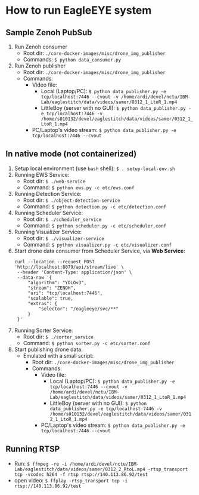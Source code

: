 # How to run EagleEYE system

## Sample Zenoh PubSub
1. Run Zenoh consumer
    - Root dir: `./core-docker-images/misc/drone_img_publisher`
    - Commands: `$ python data_consumer.py`
2. Run Zenoh publisher
    - Root dir: `./core-docker-images/misc/drone_img_publisher`
    - Commands:
        - Video file:
            - Local (Laptop/PC):
                `$ python data_publisher.py -e tcp/localhost:7446 --cvout -v /home/ardi/devel/nctu/IBM-Lab/eaglestitch/data/videos/samer/0312_1_LtoR_1.mp4`
            - LittleBoy (server with no GUI): 
                `$ python data_publisher.py -e tcp/localhost:7446 -v /home/s010132/devel/eaglestitch/data/videos/samer/0312_1_LtoR_1.mp4`
        - PC/Laptop's video stream:
            `$ python data_publisher.py -e tcp/localhost:7446 --cvout`

## In native mode (not containerized)
1. Setup local environment (use `bash` shell):
    `$ . setup-local-env.sh`
2. Running EWS Service:
    - Root dir: `$ ./web-service`
    - Command: `$ python ews.py -c etc/ews.conf`
3. Running Detection Service:
    - Root dir: `$ ./object-detection-service`
    - Command: `$ python detection.py -c etc/detection.conf`
4. Running Scheduler Service:
    - Root dir: `$ ./scheduler_service`
    - Command: `$ python scheduler.py -c etc/scheduler.conf`
5. Running Visualizer Service:
    - Root dir: `$ ./visualizer-service`
    - Command: `$ python visualizer.py -c etc/visualizer.conf`
6. Start drone data consumer from Scheduler Service, via **Web Service**:
   ``` 
   curl --location --request POST 'http://localhost:8079/api/stream/live' \
    --header 'Content-Type: application/json' \
    --data-raw '{
        "algorithm": "YOLOv3",
        "stream": "ZENOH",
        "uri": "tcp/localhost:7446",
        "scalable": true,
        "extras": {
            "selector": "/eagleeye/svc/**"
        }
    }'
   ```
7. Running Sorter Service:
    - Root dir: `$ ./sorter_service`
    - Command: `$ python sorter.py -c etc/sorter.conf`
8. Start publishing drone data:
    - Emulated with a small script:
        - Root dir: `./core-docker-images/misc/drone_img_publisher`
        - Commands:
            - Video file:
                - Local (Laptop/PC):
                    `$ python data_publisher.py -e tcp/localhost:7446 --cvout -v /home/ardi/devel/nctu/IBM-Lab/eaglestitch/data/videos/samer/0312_1_LtoR_1.mp4`
                - LittleBoy (server with no GUI): 
                    `$ python data_publisher.py -e tcp/localhost:7446 -v /home/s010132/devel/eaglestitch/data/videos/samer/0312_1_LtoR_1.mp4`
            - PC/Laptop's video stream:
                `$ python data_publisher.py -e tcp/localhost:7446 --cvout`

## Running RTSP
- Run: 
    `$ ffmpeg -re -i /home/ardi/devel/nctu/IBM-Lab/eaglestitch/data/videos/samer/0312_2_RtoL.mp4 -rtsp_transport tcp -vcodec h264 -f rtsp rtsp://140.113.86.92/test`
- open video:
    `$ ffplay -rtsp_transport tcp -i rtsp://140.113.86.92/test`